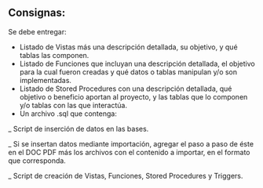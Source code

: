 ## Consignas:

Se debe entregar:
- Listado de Vistas más una descripción detallada, su objetivo, y qué tablas las componen.
- Listado de Funciones que incluyan una descripción detallada, el objetivo para la cual fueron creadas y qué datos o tablas manipulan y/o son implementadas.
- Listado de Stored Procedures con una descripción detallada, qué objetivo o beneficio aportan al proyecto, y las tablas que lo componen y/o tablas con las que interactúa.
- Un archivo .sql que contenga:

_ Script de inserción de datos en las bases.

_ Si se insertan datos mediante importación, agregar el paso a paso de éste en el DOC PDF más los archivos con el contenido a importar, en el formato que corresponda.

_ Script de creación de Vistas, Funciones, Stored Procedures y Triggers.
